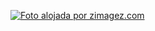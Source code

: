 <a href="http://es.zimagez.com/zimage/fmtmydrvalpha.php" target="_blank" title="Foto alojada por zimagez.com"><img src="http://es.zimagez.com/miniature/fmtmydrvalpha.jpg" alt="Foto alojada por zimagez.com" /></a>
